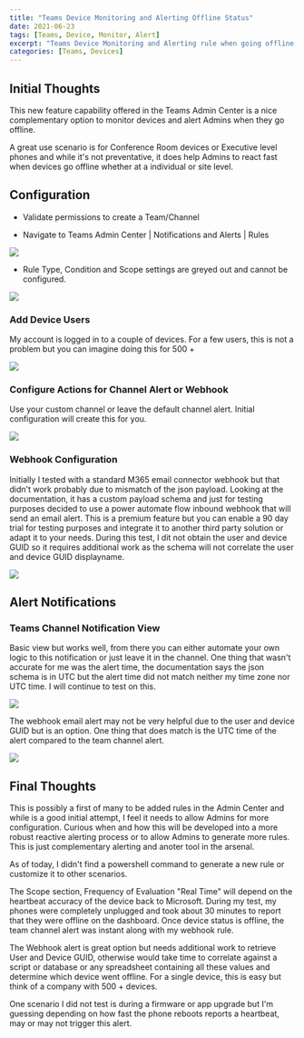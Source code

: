 ```yaml
---
title: "Teams Device Monitoring and Alerting Offline Status"
date: 2021-06-23
tags: [Teams, Device, Monitor, Alert]
excerpt: "Teams Device Monitoring and Alerting rule when going offline and alerting a channel or webhook"
categories: [Teams, Devices]
---
```


## Initial Thoughts

This new feature capability offered in the Teams Admin Center is a nice complementary option to monitor devices and alert Admins when they go offline.

A great use scenario is for Conference Room devices or Executive level phones and while it's not preventative, it does help Admins to react fast when devices go offline whether at a individual or site level.

## Configuration

- Validate permissions to create a Team/Channel

- Navigate to Teams Admin Center | Notifications and Alerts | Rules

![](images/TeamsAdminCenterNotificationandAlerts.png)



- Rule Type, Condition and Scope settings are greyed out and cannot be configured.



![](images/DeviceStateRule.png)

### Add Device Users

My account is logged in to a couple of devices. For a few users, this is not a problem but you can imagine doing this for 500 +

![](images/DeviceStateRuleAddUsers.png)

### Configure Actions for Channel Alert or Webhook

Use your custom channel or leave the default channel alert. Initial configuration will create this for you.

![](images/DeviceStateRuleActions.png)

### Webhook Configuration

Initially I tested with a standard M365 email connector webhook but that didn't work probably due to mismatch of the json payload. Looking at the documentation, it has a custom payload schema and just for testing purposes decided to use a power automate flow inbound webhook that will send an email alert.
This is a premium feature but you can enable a 90 day trial for testing purposes and integrate it to another third party solution or adapt it to your needs.
During this test, I dit not obtain the user and device GUID so it requires additional work as the schema will not correlate the user and device GUID displayname.

![](images/DeviceOfflineAlertWebhookFlow.png)

## Alert Notifications

### Teams Channel Notification View

Basic view but works well, from there you can either automate your own logic to this notification or just leave it in the channel. One thing that wasn't accurate for me was the alert time, the documentation says the json schema is in UTC but the alert time did not match neither my time zone nor UTC time. I will continue to test on this.

![](images/AlertinTeamsChannel.png)

The webhook email alert may not be very helpful due to the user and device GUID but is an option. One thing that does match is the UTC time of the alert compared to the team channel alert.

![](images/DeviceOfflineWebhookEmailAlert.png)



## Final Thoughts

This is possibly a first of many to be added rules in the Admin Center and while is a good initial attempt, I feel it needs to allow Admins for more configuration. Curious when and how this will be developed into a more robust reactive alerting process or to allow Admins to generate more rules. This is just complementary alerting and anoter tool in the arsenal.

As of today, I didn't find a powershell command to generate a new rule or customize it to other scenarios.

The Scope section, Frequency of Evaluation "Real Time" will depend on the heartbeat accuracy of the device back to Microsoft. During my test, my phones were completely unplugged and took about 30 minutes to report that they were offline on the dashboard. Once device status is offline, the team channel alert was instant along with my webhook rule.

The Webhook alert is great option but needs additional work to retrieve User and Device GUID, otherwise would take time to correlate against a script or database or any spreadsheet containing all these values and determine which device went offline. For a single device, this is easy but think of a company with 500 + devices.

One scenario I did not test is during a firmware or app upgrade but I'm guessing depending on how fast the phone reboots reports a heartbeat, may or may not trigger this alert.
